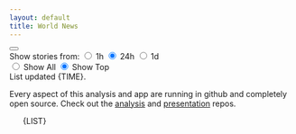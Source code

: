 ```yaml
---
layout: default
title: World News
---
```


<div markdown="0">

<div id="controls">
    <!-- a clickable gear button that opens/collapses a div containing controls for the feed -->
    <button class="btn btn-outline-secondary" type="button" data-bs-toggle="collapse" data-bs-target="#controls-collapse" aria-expanded="false" aria-controls="controls-collapse">
        <i class="fas fa-gear"></i>
    </button>
    <div class="collapse" id="controls-collapse">
        <!--- radio buttons for Show stories from 1h, 24h, 1d -->
        <div class="btn-group btn-group-toggle" data-toggle="buttons">
            Show stories from:
            <label class="btn btn-secondary">
                <input type="radio" name="period" id="option1" autocomplete="off"> 1h
            </label>
            <label class="btn btn-secondary active">
                <input type="radio" name="period" id="option2" autocomplete="off" checked> 24h
            </label>
            <label class="btn btn-secondary">
                <input type="radio" name="period" id="option3" autocomplete="off"> 1d
            </label>
        </div>
        <!--- radio buttons for Show All, Show Top -->
        <div class="btn-group btn-group-toggle" data-toggle="buttons">
            <label class="btn btn-secondary">
                <input type="radio" name="view" id="option4" autocomplete="off"> Show All
            </label>
            <label class="btn btn-secondary active">
                <input type="radio" name="view" id="option5" autocomplete="off" checked> Show Top
            </label>
        </div>
    </div>
</div>

<div class="byline small text-muted">List updated <span class="datetime">{TIME}</span>.</div>

<p>Every aspect of this analysis and app are running in github and completely open source.
Check out the <a href="https://github.com/Castro-Media/Analysis">analysis</a> and
<a href="https://github.com/Castro-Media/TopStoryReview.com">presentation</a> repos.</p>
<ul>
{LIST}
</ul>
</div>
